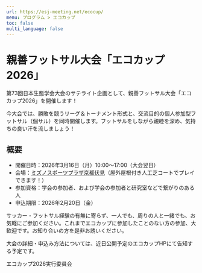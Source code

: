 ```yaml
---
url: https://esj-meeting.net/ecocup/
menu: プログラム > エコカップ
toc: false
multi_language: false
---
```


# 親善フットサル大会「エコカップ2026」

第73回日本生態学会大会のサテライト企画として、親善フットサル大会「エコカップ2026」を開催します！

今大会では、勝敗を競うリーグ＆トーナメント形式と、交流目的の個人参加型フットサル（個サル）を同時開催します。フットサルをしながら親睦を深め、気持ちの良い汗を流しましょう！

## 概要

- 開催日時：2026年3月16日（月）10:00〜17:00（大会翌日）
- 会場：[ミズノスポーツプラザ京都伏見](https://shisetsu.mizuno.jp/kyoto_fushimi)（屋外屋根付き人工芝コートでプレイできます！）
- 参加資格：学会の参加者、および学会の参加者と研究室などで繋がりのある人
- 申込期限：2026年2月20日（金）

サッカー・フットサル経験の有無に寄らず、一人でも、周りの人と一緒でも、お気軽にご参加ください。これまでエコカップに参加したことのない方の参加、大歓迎です。お知り合いの方を是非お誘いください。

大会の詳細・申込み方法については、近日公開予定のエコカップHPにて告知する予定です。
<!--大会の詳細・申込方法については、[エコカップHP](https://sites.google.com/view/esjecocup?usp=sharing)をご覧ください。-->

エコカップ2026実行委員会

